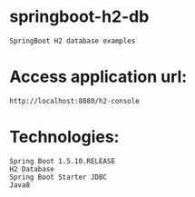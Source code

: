 # springboot-h2-db
	SpringBoot H2 database examples


# Access application url: 
	http://localhost:8080/h2-console

# Technologies:
	Spring Boot 1.5.10.RELEASE
	H2 Database
	Spring Boot Starter JDBC
	Java8